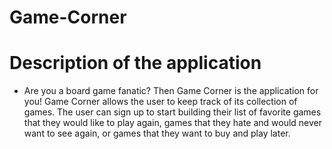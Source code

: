 # Game-Corner

# Description of the application
- Are you a board game fanatic? Then Game Corner is the application for you! Game Corner allows the user to keep track of its collection of games. The user can sign up to start building their list of favorite games that they would like to play again, games that they hate and would never want to see again, or games that they want to buy and play later. 




